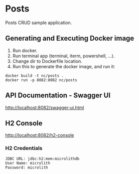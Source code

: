 # Posts

Posts CRUD sample application.

## Generating and Executing Docker image

 1. Run docker.
 2. Run terminal app (terminal, iterm, powershell, ...).
 3. Change dir to Dockerfile location.
 4. Run this to generate the docker image, and run it:
 
```
docker build -t nc/posts .
docker run -p 8082:8082 nc/posts
```

## API Documentation - Swagger UI

[http://localhost:8082/swagger-ui.html](http://localhost:8082/swagger-ui.html)

## H2 Console

[http://localhost:8082/h2-console](http://localhost:8082/h2-console)

### H2 Credentials
```
JDBC URL: jdbc:h2:mem:microlithdb
User Name: microlith
Password: microlith
```

